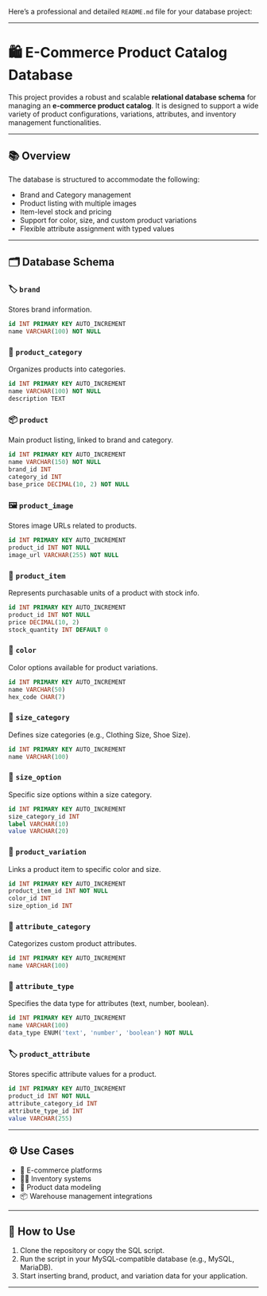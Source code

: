 Here’s a professional and detailed `README.md` file for your database project:

---

# 🛍️ E-Commerce Product Catalog Database

This project provides a robust and scalable **relational database schema** for managing an **e-commerce product catalog**. It is designed to support a wide variety of product configurations, variations, attributes, and inventory management functionalities.

---

## 📚 Overview

The database is structured to accommodate the following:

* Brand and Category management
* Product listing with multiple images
* Item-level stock and pricing
* Support for color, size, and custom product variations
* Flexible attribute assignment with typed values

---

## 🗂️ Database Schema

### 🏷️ `brand`

Stores brand information.

```sql
id INT PRIMARY KEY AUTO_INCREMENT  
name VARCHAR(100) NOT NULL
```

### 📂 `product_category`

Organizes products into categories.

```sql
id INT PRIMARY KEY AUTO_INCREMENT  
name VARCHAR(100) NOT NULL  
description TEXT
```

### 📦 `product`

Main product listing, linked to brand and category.

```sql
id INT PRIMARY KEY AUTO_INCREMENT  
name VARCHAR(150) NOT NULL  
brand_id INT  
category_id INT  
base_price DECIMAL(10, 2) NOT NULL
```

### 🖼️ `product_image`

Stores image URLs related to products.

```sql
id INT PRIMARY KEY AUTO_INCREMENT  
product_id INT NOT NULL  
image_url VARCHAR(255) NOT NULL
```

### 🧾 `product_item`

Represents purchasable units of a product with stock info.

```sql
id INT PRIMARY KEY AUTO_INCREMENT  
product_id INT NOT NULL  
price DECIMAL(10, 2)  
stock_quantity INT DEFAULT 0
```

### 🎨 `color`

Color options available for product variations.

```sql
id INT PRIMARY KEY AUTO_INCREMENT  
name VARCHAR(50)  
hex_code CHAR(7)
```

### 📏 `size_category`

Defines size categories (e.g., Clothing Size, Shoe Size).

```sql
id INT PRIMARY KEY AUTO_INCREMENT  
name VARCHAR(100)
```

### 📐 `size_option`

Specific size options within a size category.

```sql
id INT PRIMARY KEY AUTO_INCREMENT  
size_category_id INT  
label VARCHAR(10)  
value VARCHAR(20)
```

### 🔄 `product_variation`

Links a product item to specific color and size.

```sql
id INT PRIMARY KEY AUTO_INCREMENT  
product_item_id INT NOT NULL  
color_id INT  
size_option_id INT
```

### 🧩 `attribute_category`

Categorizes custom product attributes.

```sql
id INT PRIMARY KEY AUTO_INCREMENT  
name VARCHAR(100)
```

### 🧬 `attribute_type`

Specifies the data type for attributes (text, number, boolean).

```sql
id INT PRIMARY KEY AUTO_INCREMENT  
name VARCHAR(100)  
data_type ENUM('text', 'number', 'boolean') NOT NULL
```

### 🏷️ `product_attribute`

Stores specific attribute values for a product.

```sql
id INT PRIMARY KEY AUTO_INCREMENT  
product_id INT NOT NULL  
attribute_category_id INT  
attribute_type_id INT  
value VARCHAR(255)
```

---

## ⚙️ Use Cases

* 🛒 E-commerce platforms
* 🧑‍💻 Inventory systems
* 🧱 Product data modeling
* 📦 Warehouse management integrations

---

## 🧪 How to Use

1. Clone the repository or copy the SQL script.
2. Run the script in your MySQL-compatible database (e.g., MySQL, MariaDB).
3. Start inserting brand, product, and variation data for your application.

---



